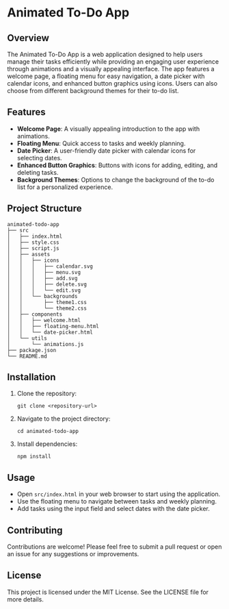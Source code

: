 # Animated To-Do App

## Overview
The Animated To-Do App is a web application designed to help users manage their tasks efficiently while providing an engaging user experience through animations and a visually appealing interface. The app features a welcome page, a floating menu for easy navigation, a date picker with calendar icons, and enhanced button graphics using icons. Users can also choose from different background themes for their to-do list.

## Features
- **Welcome Page**: A visually appealing introduction to the app with animations.
- **Floating Menu**: Quick access to tasks and weekly planning.
- **Date Picker**: A user-friendly date picker with calendar icons for selecting dates.
- **Enhanced Button Graphics**: Buttons with icons for adding, editing, and deleting tasks.
- **Background Themes**: Options to change the background of the to-do list for a personalized experience.

## Project Structure
```
animated-todo-app
├── src
│   ├── index.html
│   ├── style.css
│   ├── script.js
│   ├── assets
│   │   ├── icons
│   │   │   ├── calendar.svg
│   │   │   ├── menu.svg
│   │   │   ├── add.svg
│   │   │   ├── delete.svg
│   │   │   └── edit.svg
│   │   └── backgrounds
│   │       ├── theme1.css
│   │       └── theme2.css
│   ├── components
│   │   ├── welcome.html
│   │   ├── floating-menu.html
│   │   └── date-picker.html
│   └── utils
│       └── animations.js
├── package.json
└── README.md
```

## Installation
1. Clone the repository:
   ```
   git clone <repository-url>
   ```
2. Navigate to the project directory:
   ```
   cd animated-todo-app
   ```
3. Install dependencies:
   ```
   npm install
   ```

## Usage
- Open `src/index.html` in your web browser to start using the application.
- Use the floating menu to navigate between tasks and weekly planning.
- Add tasks using the input field and select dates with the date picker.

## Contributing
Contributions are welcome! Please feel free to submit a pull request or open an issue for any suggestions or improvements.

## License
This project is licensed under the MIT License. See the LICENSE file for more details.